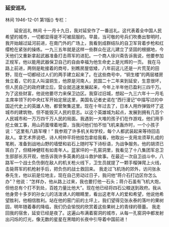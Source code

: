 ### 延安巡礼
林间
1946-12-01
第1版()
专栏：

　　延安巡礼
    林间
    十一月十九日，我对延安作了一番巡礼。这代表着全中国人民希望的城市，一切都显得是不可被屈服的。早晨，当可敬的号兵们吹奏出黎明时，我开始越过延河前进，在南门外的广场上，我看到成群结队的自卫军背着步枪和红缨枪在紧张的操练。一九三五年就是这样一些群众在这儿建立了坚固的根据地，今天他们又重新拿起武器准备打击蒋军的进犯。一个商人徐兴斋告诉我说，他要参加正规军，他以能用武器保卫自己的自由幸福为他生命史上是光辉的一页。
    我在马路上前进，两侧是毗接着的商号，别瞧房屋低矮，八年前这儿还是一片荒芜的田野，现在一切都经过人们的两手建立起来了。在这些商号中，“铜生楼”的两层楼房耸立着，它的主人叫温铜生，他原是河南人，民国二十二年来到延安，生意很坏，但人民自己的政府建立后，营业就迅速发展起来，今年上半年他已盈利三四千万。为了这些财富，他说他要尽力来保卫边区。我穿过旧城，想起一九三六年十一月毛主席率领下的中央红军开始定居这里，美国名记者史诺在“西行漫记”中描写过的中国近代史上的英雄人物，都曾聚集这里。现在十年过去了，日本人用炸弹毁坏了这城市的建筑物，但不能毁灭人民的意志。以这个英雄城为起点，发展到拥有几百个人民城市和一万万四千万人民的局面。我遇到一大堆的孩子们在作游戏，他们用手挖土做工事，用山药蛋埋着地雷，当我问他们怕不怕飞机来轰炸时，一个小孩子说：“这里有八路军哩！”
    我参观了许多机关和学校，每个人都武装起来等待回击敌人。拿艺术界说吧，诗人柯仲平将他挂包拿给我看，他取出一支用龙须草扎成的笔刷，准备到战地山野的墙壁和岩石上随时写下诗标语，为战争服务。他的胡须已斑白了，但精神健旺有如青年人。蓝家坪的一孔窑洞里，我看见了十八集团军总卫生部部长苏开观，他告诉我许多英勇的战斗救护故事。在最近一次自卫战斗中，八路军一个战士负伤倒在敌人的机关枪火线下，卫生员就提了一颗手榴弹爬上火线，击毙蒋军的机枪射手后，把负伤的战士救回来。
    我走过飞机场的郊外，访问张永泰先生，他以前是位地主，现在自己劳动过日子，我问他“蒋介石打边区你怎么办”？他说：“怎样办，他从路上过来，我也要打他一石头；蒋介石虽有飞机大炮，但他总有个打不到处，百姓力量比他大”。现在他已经将四石公粮送到政府。我从他身旁十多岁的孙女儿的活泼诱人的眼睛里，看出这老年人的爱和希望，他说他希望胜利，他相信胜利。站在他的窑门前的土坪上，我们望得见张永泰的落叶的果树园，明年随着春的降临，我们仍会愉悦的欣赏着这些果树上的青绿的蓓蕾。
    我走回我的宿舍，延安已经是夜了。这遍山布满着窑洞的城市，从每一孔窑洞中都发射出闪烁的灯光，像无数的星星在黑暗的长夜中引导着中国前进！
